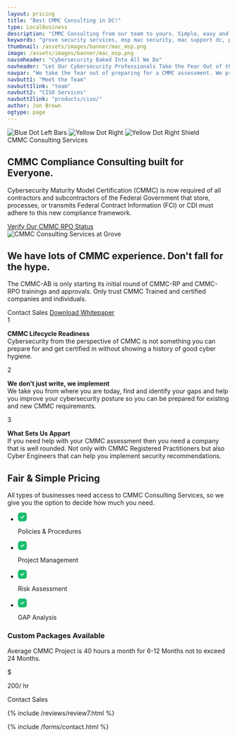```yaml
---
layout: pricing
title: "Best CMMC Consulting in DC!"
type: LocalBusiness
description: "CMMC Consulting from our team to yours. Simple, easy and affordable. Do you need to achieve CMMC Maturity Level 3? Do you have to follow DFARS & Store CUI? Do you know if you have CUI? We can help you navigate the new CMMC Maturity Model and help you prepare for your CMMC Level 3 assessment." 
keywords: "grove security services, msp mac security, mac support dc, password resets stop, free trial call, report test compliance, assess report test, call assess report, eva brings eva, trial call assess, team company hiring, meet team company, contact meet team, channels contact meet, portal channels contact, allow employees protect, day free trial, program day free, adds engagement interactive, engagement interactive leaderboard, interactive leaderboard friendly, leaderboard friendly competition, awareness program day, time train employees, people time train, employees protect themselves, capabilities allow employees, experience client portal, tracking annual agreements, policy templates policy, youll account time, policy acknowledgement portal, acknowledgement portal ensure, portal ensure employees, ensure employees proper, employees proper procedures, proper procedures tracking, procedures tracking annual, center anytime emailing, test compliance advanced, anytime emailing email, rank employees associated, program generation analysis, grove technologies registered, cybersecurity program generation, advanced cybersecurity program, compliance advanced cybersecurity, hiring grove technologies, company hiring grove, client portal channels, business people time, business documentation tracking, clients client experience, human defenses data, defenses data breaches, data breaches caused, breaches caused human"
thumbnail: /assets/images/banner/mac_msp.png
image: /assets/images/banner/mac_msp.png
navsmheader: "Cybersecurity Baked Into All We Do"
navheader: "Let Our Cybersecurity Professionals Take the Fear Out of the CMMC."
navpar: "We take the fear out of preparing for a CMMC assessment. We provide, fair, honest and reliable CMMC guidance provided by CMMC Registered Practitioners."
navbutt1: "Meet the Team"
navbutt1link: "team"
navbutt2: "CISO Services"
navbutt2link: "products/ciso/"
author: Jon Brown
ogtype: page
---
```


<section class="relative py-20">
<img class="hidden lg:block lg:absolute top-0 left-0 mt-52" src="{{ site.site_url }}/assets/zeus-assets/icons/dots/blue-dot-left-bars.svg" alt="Blue Dot Left Bars">
<img class="h-16 mt-4 ml-auto lg:hidden" src="{{ site.site_url }}/assets/zeus-assets/icons/dots/yellow-dot-right.svg" alt="Yellow Dot Right">
<img class="hidden lg:block lg:absolute top-0 right-0 mt-64" src="{{ site.site_url }}/assets/zeus-assets/icons/dots/yellow-dot-right-shield.svg" alt="Yellow Dot Right Shield">
<div class="relative container px-4 mx-auto">
  <div class="max-w-3xl mx-auto mb-10 lg:mb-20 text-center">
	<span class="text-green-500 font-semibold">CMMC Consulting Services</span>
	<h2 class="mt-8 mb-6 lg:mb-10 text-4xl font-semibold">CMMC Compliance Consulting built for Everyone.</h2>
	<p class="text-xl text-gray-500">Cybersecurity Maturity Model Certification (CMMC) is now required of all contractors and subcontractors of the Federal Government that store, processes, or transmits Federal Contract Information (FCI) or CDI must adhere to this new compliance framework.</p>
	<a class="relative z-10 inline-block w-full md:w-auto mb-2 md:mb-0 py-4 px-8 mr-4 text-xl font-medium leading-normal text-white rounded transition duration-200 bg-green-500 mt-5" href="https://portal.cmmcab.org/marketplace/grove-technologies-rpo/" rel="noreferrer" target="_blank">Verify Our CMMC RPO Status</a>
  </div>
  <div class="max-w-4xl mx-auto">
	<img class="rounded-lg" src="{{ site.site_url }}/assets/images/services/government/Department-of-Defense-CMMC.jpg" alt="CMMC Consulting Services at Grove">
  </div>
</div>
</section>

<section class="py-20">
<div class="container px-4 mx-auto">
  <div class="flex flex-wrap -mx-4">
	<div class="w-full lg:w-1/2 px-4 mb-12 lg:mb-0">
	  <h2 class="mt-8 mb-10 text-4xl font-semibold font-heading">We have lots of CMMC experience. Don't fall for the hype.</h2>
	  <p class="max-w-lg mb-12 text-xl text-gray-500">The CMMC-AB is only starting its initial round of CMMC-RP and CMMC-RPO trainings and approvals. Only trust CMMC Trained and certified companies and individuals.</p>
	  <a class="inline-block px-8 py-4 text-lg text-white font-medium leading-normal bg-green-500 rounded transition duration-200 cursor-pointer" onclick="Calendly.initPopupWidget({url: 'https://calendly.com/grove-sales-team/grove-sales-call'});return false;">Contact Sales</a> <a class="inline-block py-4 px-8 text-lg text-green-500 font-medium leading-normal border border-green-500 transition duration-200 rounded mt-2" href="https://drive.google.com/file/d/1i8_b9cdVWpp1U6bhBverzm11GTQdiJqs/view?usp=sharing" rel="noreferrer" target="_blank">Download Whitepaper</a>
	</div>
	<div class="w-full lg:w-1/2 px-4">
	  <div class="bg-green-50 rounded-xl px-10">
		<div class="py-8 border-b border-green-500">
		  <div class="flex items-start">
			<span class="mr-6 flex-shrink-0 flex justify-center items-center w-12 h-12 rounded-full bg-blue-400 text-white">1</span>
			<p class="text-gray-500"><strong>CMMC Lifecycle Readiness</strong><br>Cybersecurity from the perspective of CMMC is not something you can prepare for and get certified in without showing a history of good cyber hygiene.</p>
		  </div>
		</div>
		<div class="py-8 border-b border-green-500">
		  <div class="flex items-start">
			<span class="mr-6 flex-shrink-0 flex justify-center items-center w-12 h-12 rounded-full bg-orange-400 text-white">2</span>
			<p class="text-gray-500"><strong>We don't just write, we implement</strong><br>We take you from where you are today, find and identify your gaps and help you improve your cybersecurity posture so you can be prepared for existing and new CMMC requirements.</p>
		  </div>
		</div>
		<div class="py-8">
		  <div class="flex items-start">
			<span class="mr-6 flex-shrink-0 flex justify-center items-center w-12 h-12 rounded-full bg-red-400 text-white">3</span>
			<p class="text-gray-500"><strong>What Sets Us Appart</strong><br>If you need help with your CMMC assessment then you need a company that is well rounded. Not only with CMMC Registered Practitioners but also Cyber Engineers that can help you implement security recommendations.</p>
		  </div>
		</div>
	  </div>
	</div>
  </div>
</div>
</section>
    
<section class="relative py-10 lg:mb-0">
<div class="container px-4 mx-auto">
  <div class="mb-6 py-6 px-6 lg:pl-12 lg:pr-6 bg-green-50 rounded-xl">
	<div class="flex flex-wrap -mx-4">
	  <div class="w-full lg:w-2/3 px-4 mb-4 lg:mb-0">
		<div class="max-w-xl lg:pt-6">
		  <div class="max-w-lg mb-10">
			<h2 class="text-3xl md:text-4xl font-semibold font-heading">Fair & Simple Pricing</h2>
		  </div>
		  <p class="mb-10 text-xl text-gray-500">All types of businesses need access to CMMC Consulting Services, so we give you the option to decide how much you need.</p>
		  <ul class="flex flex-wrap text-left text-base lg:text-lg">
			<li class="w-full lg:w-1/2 mb-6 flex items-center">
			  <svg class="mr-2" width="20" height="20" viewbox="0 0 20 20" fill="none" xmlns="http://www.w3.org/2000/svg">
				<path fill-rule="evenodd" clip-rule="evenodd" d="M5.67 0H14.34C17.73 0 20 2.38 20 5.92V14.091C20 17.62 17.73 20 14.34 20H5.67C2.28 20 0 17.62 0 14.091V5.92C0 2.38 2.28 0 5.67 0ZM9.43 12.99L14.18 8.24C14.52 7.9 14.52 7.35 14.18 7C13.84 6.66 13.28 6.66 12.94 7L8.81 11.13L7.06 9.38C6.72 9.04 6.16 9.04 5.82 9.38C5.48 9.72 5.48 10.27 5.82 10.62L8.2 12.99C8.37 13.16 8.59 13.24 8.81 13.24C9.04 13.24 9.26 13.16 9.43 12.99Z" fill="#1abd6f"></path>
			  </svg>
			  <p class="font-medium">Policies & Procedures</p>
			</li>
			<li class="w-full lg:w-1/2 mb-6 flex items-center">
			  <svg class="mr-2" width="20" height="20" viewbox="0 0 20 20" fill="none" xmlns="http://www.w3.org/2000/svg">
				<path fill-rule="evenodd" clip-rule="evenodd" d="M5.67 0H14.34C17.73 0 20 2.38 20 5.92V14.091C20 17.62 17.73 20 14.34 20H5.67C2.28 20 0 17.62 0 14.091V5.92C0 2.38 2.28 0 5.67 0ZM9.43 12.99L14.18 8.24C14.52 7.9 14.52 7.35 14.18 7C13.84 6.66 13.28 6.66 12.94 7L8.81 11.13L7.06 9.38C6.72 9.04 6.16 9.04 5.82 9.38C5.48 9.72 5.48 10.27 5.82 10.62L8.2 12.99C8.37 13.16 8.59 13.24 8.81 13.24C9.04 13.24 9.26 13.16 9.43 12.99Z" fill="#1abd6f"></path>
			  </svg>
			  <p class="font-medium">Project Management</p>
			</li>
			<li class="w-full lg:w-1/2 mb-6 flex items-center">
			  <svg class="mr-2" width="20" height="20" viewbox="0 0 20 20" fill="none" xmlns="http://www.w3.org/2000/svg">
				<path fill-rule="evenodd" clip-rule="evenodd" d="M5.67 0H14.34C17.73 0 20 2.38 20 5.92V14.091C20 17.62 17.73 20 14.34 20H5.67C2.28 20 0 17.62 0 14.091V5.92C0 2.38 2.28 0 5.67 0ZM9.43 12.99L14.18 8.24C14.52 7.9 14.52 7.35 14.18 7C13.84 6.66 13.28 6.66 12.94 7L8.81 11.13L7.06 9.38C6.72 9.04 6.16 9.04 5.82 9.38C5.48 9.72 5.48 10.27 5.82 10.62L8.2 12.99C8.37 13.16 8.59 13.24 8.81 13.24C9.04 13.24 9.26 13.16 9.43 12.99Z" fill="#1abd6f"></path>
			  </svg>
			  <p class="font-medium">Risk Assessment</p>
			</li>
			<li class="w-full lg:w-1/2 mb-6 flex items-center">
			  <svg class="mr-2" width="20" height="20" viewbox="0 0 20 20" fill="none" xmlns="http://www.w3.org/2000/svg">
				<path fill-rule="evenodd" clip-rule="evenodd" d="M5.67 0H14.34C17.73 0 20 2.38 20 5.92V14.091C20 17.62 17.73 20 14.34 20H5.67C2.28 20 0 17.62 0 14.091V5.92C0 2.38 2.28 0 5.67 0ZM9.43 12.99L14.18 8.24C14.52 7.9 14.52 7.35 14.18 7C13.84 6.66 13.28 6.66 12.94 7L8.81 11.13L7.06 9.38C6.72 9.04 6.16 9.04 5.82 9.38C5.48 9.72 5.48 10.27 5.82 10.62L8.2 12.99C8.37 13.16 8.59 13.24 8.81 13.24C9.04 13.24 9.26 13.16 9.43 12.99Z" fill="#1abd6f"></path>
			  </svg>
			  <p class="font-medium">GAP Analysis</p>
			</li>
		  </ul>
		</div>
	  </div>
	  <div class="w-full lg:w-1/3 px-4">
		<div class="bg-white p-12 h-full rounded-xl text-center">
		  <span class="inline-block mb-4 px-3 py-1 bg-green-50 rounded">
			<h3 class="text-xs font-semibold text-green-500">Custom Packages Available</h3>
		  </span>
		  <p class="mb-6 lg:mb-12 text-gray-500">Average CMMC Project is 40 hours a month for 6-12 Months not to exceed 24 Months.</p>
		  <div class="flex justify-center mb-12">
			<span class="self-start inline-block mr-1 text-xl font-semibold text-gray-500">$</span>
			<p class="self-end text-4xl font-semibold font-heading">200/ hr</p>
		  </div>
		  <a class="block mb-4 py-4 text-lg text-center font-medium leading-normal text-white bg-green-500 rounded transition duration-200 cursor-pointer" onclick="Calendly.initPopupWidget({url: 'https://calendly.com/grove-sales-team/grove-sales-call'});return false;">Contact Sales</a>
		</div>
	  </div>
	</div>
  </div>
</div>
</section>
        
{% include /reviews/review7.html %}

{% include /forms/contact.html %}